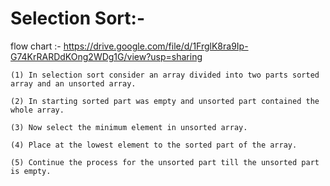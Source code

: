 # Selection Sort:-

flow chart :- https://drive.google.com/file/d/1FrglK8ra9Ip-G74KrRARDdKOng2WDg1G/view?usp=sharing

    (1) In selection sort consider an array divided into two parts sorted array and an unsorted array.

    (2) In starting sorted part was empty and unsorted part contained the whole array.

    (3) Now select the minimum element in unsorted array.

    (4) Place at the lowest element to the sorted part of the array.

    (5) Continue the process for the unsorted part till the unsorted part is empty.